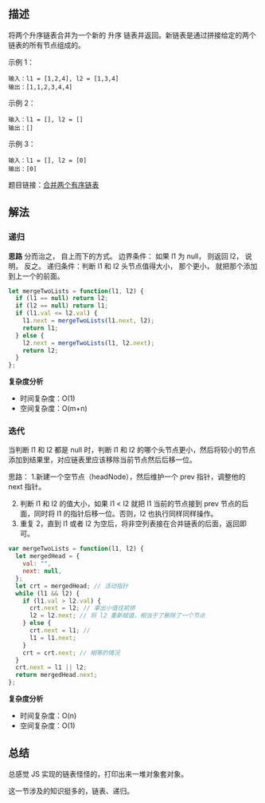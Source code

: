 ## 描述

将两个升序链表合并为一个新的 升序 链表并返回。新链表是通过拼接给定的两个链表的所有节点组成的。

示例 1：

```
输入：l1 = [1,2,4], l2 = [1,3,4]
输出：[1,1,2,3,4,4]
```

示例 2：

```
输入：l1 = [], l2 = []
输出：[]
```

示例 3：

```
输入：l1 = [], l2 = [0]
输出：[0]
```

题目链接：[合并两个有序链表](https://leetcode-cn.com/problems/merge-two-sorted-lists/)

## 解法

### 递归

**思路**
分而治之， 自上而下的方式。
边界条件： 如果 l1 为 null， 则返回 l2， 说明， 反之。
递归条件：判断 l1 和 l2 头节点值得大小， 那个更小， 就把那个添加到上一个的前面。

```js
let mergeTwoLists = function(l1, l2) {
  if (l1 == null) return l2;
  if (l2 == null) return l1;
  if (l1.val <= l2.val) {
    l1.next = mergeTwoLists(l1.next, l2);
    return l1;
  } else {
    l2.next = mergeTwoLists(l1, l2.next);
    return l2;
  }
};
```

**复杂度分析**

- 时间复杂度：O(1)
- 空间复杂度：O(m+n)

### 迭代

当判断 l1 和 l2 都是 null 时，判断 l1 和 l2 的哪个头节点更小，然后将较小的节点添加到结果里，对应链表里应该移除当前节点然后后移一位。

思路： 1.新建一个空节点（headNode），然后维护一个 prev 指针，调整他的 next 指针。

2. 判断 l1 和 l2 的值大小，如果 l1 < l2 就把 l1 当前的节点接到 prev 节点的后面，同时将 l1 的指针后移一位。否则，l2 也执行同样同样操作。
3. 重复 2，直到 l1 或者 l2 为空后，将非空列表接在合并链表的后面，返回即可。

```js
var mergeTwoLists = function(l1, l2) {
  let mergedHead = {
    val: "",
    next: null,
  };
  let crt = mergedHead; // 活动指针
  while (l1 && l2) {
    if (l1.val > l2.val) {
      crt.next = l2; // 拿出小值往前排
      l2 = l2.next; // 将 l2 重新赋值，相当于了删除了一个节点
    } else {
      crt.next = l1; //
      l1 = l1.next;
    }
    crt = crt.next; // 相等的情况
  }
  crt.next = l1 || l2;
  return mergedHead.next;
};
```

**复杂度分析**

- 时间复杂度：O(n)
- 空间复杂度：O(1)

## 总结

总感觉 JS 实现的链表怪怪的，打印出来一堆对象套对象。

这一节涉及的知识挺多的，链表、递归。
